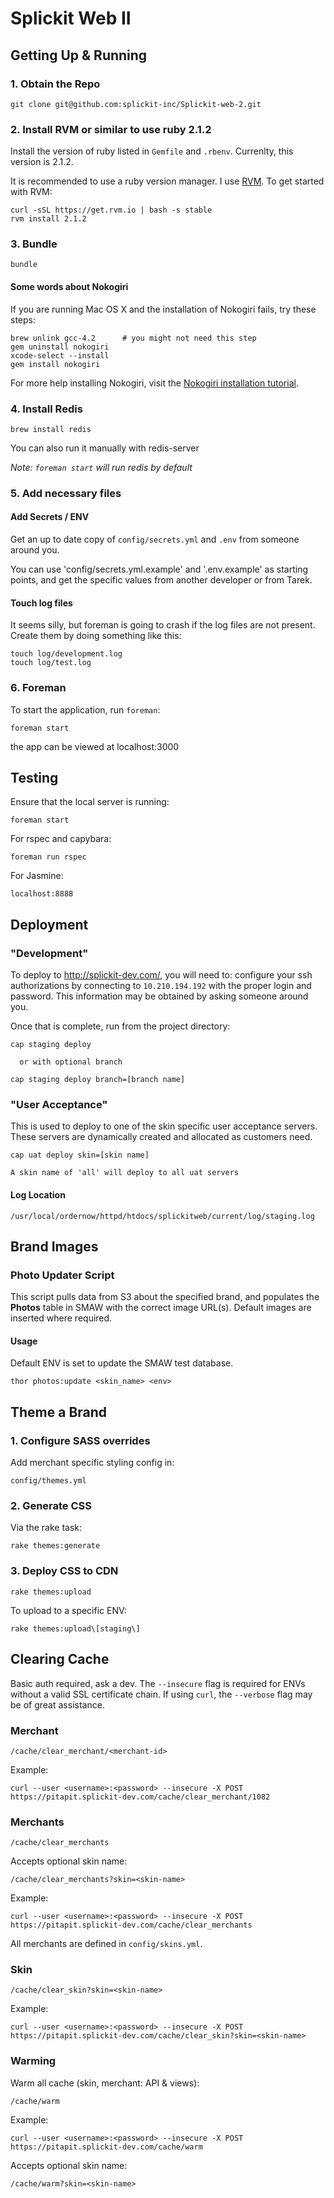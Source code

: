 # Splickit Web II

## Getting Up & Running

### 1. Obtain the Repo

    git clone git@github.com:splickit-inc/Splickit-web-2.git

### 2. Install RVM or similar to use ruby 2.1.2

Install the version of ruby listed in `Gemfile` and `.rbenv`. Currenlty, this version is 2.1.2.

It is recommended to use a ruby version manager. I use [RVM](https://rvm.io). To get started with RVM:

    curl -sSL https://get.rvm.io | bash -s stable
    rvm install 2.1.2

### 3. Bundle

    bundle
    
#### Some words about Nokogiri

If you are running Mac OS X and the installation of Nokogiri fails, try these steps:

    brew unlink gcc-4.2      # you might not need this step
    gem uninstall nokogiri
    xcode-select --install
    gem install nokogiri
    
For more help installing Nokogiri, visit the [Nokogiri installation tutorial](http://www.nokogiri.org/tutorials/installing_nokogiri.html).


### 4. Install Redis

    brew install redis

You can also run it manually with redis-server

*Note: `foreman start` will run redis by default*

### 5. Add necessary files

#### Add Secrets / ENV

Get an up to date copy of `config/secrets.yml` and `.env` from someone around you.

You can use 'config/secrets.yml.example' and '.env.example' as starting points, and get the specific values from another developer or from Tarek.

#### Touch log files

It seems silly, but foreman is going to crash if the log files are not present. Create them by doing something like this:

    touch log/development.log
    touch log/test.log

### 6. Foreman

To start the application, run `foreman`:

    foreman start

the app can be viewed at localhost:3000

## Testing

Ensure that the local server is running:

    foreman start

For rspec and capybara:

    foreman run rspec

For Jasmine:

    localhost:8888

## Deployment

### "Development"

To deploy to <http://splickit-dev.com/>, you will need to: configure your ssh
authorizations by connecting to `10.210.194.192` with the proper login and
password. This information may be obtained by asking someone around you.

Once that is complete, run from the project directory:

    cap staging deploy

      or with optional branch

    cap staging deploy branch=[branch name]
    
### "User Acceptance"

This is used to deploy to one of the skin specific user acceptance servers.
These servers are dynamically created and allocated as customers need.

    cap uat deploy skin=[skin name]

    A skin name of 'all' will deploy to all uat servers

#### Log Location

    /usr/local/ordernow/httpd/htdocs/splickitweb/current/log/staging.log

## Brand Images

### Photo Updater Script

This script pulls data from S3 about the specified brand, and populates the **Photos**
table in SMAW with the correct image URL(s). Default images are inserted where required.

#### Usage

Default ENV is set to update the SMAW test database.

    thor photos:update <skin_name> <env>

## Theme a Brand

### 1. Configure SASS overrides

Add merchant specific styling config in:

    config/themes.yml

### 2. Generate CSS

Via the rake task:

    rake themes:generate

### 3. Deploy CSS to CDN

    rake themes:upload

To upload to a specific ENV:

    rake themes:upload\[staging\]

## Clearing Cache

Basic auth required, ask a dev. The `--insecure` flag is required for ENVs
without a valid SSL certificate chain. If using `curl`, the `--verbose` flag
may be of great assistance.

### Merchant

    /cache/clear_merchant/<merchant-id>

Example:

    curl --user <username>:<password> --insecure -X POST https://pitapit.splickit-dev.com/cache/clear_merchant/1082

### Merchants

    /cache/clear_merchants

Accepts optional skin name:

    /cache/clear_merchants?skin=<skin-name>

Example:

    curl --user <username>:<password> --insecure -X POST https://pitapit.splickit-dev.com/cache/clear_merchants

All merchants are defined in `config/skins.yml`.

### Skin

    /cache/clear_skin?skin=<skin-name>

Example:

    curl --user <username>:<password> --insecure -X POST https://pitapit.splickit-dev.com/cache/clear_skin?skin=<skin-name>

### Warming

Warm all cache (skin, merchant: API & views):

    /cache/warm

Example:

    curl --user <username>:<password> --insecure -X POST https://pitapit.splickit-dev.com/cache/warm

Accepts optional skin name:

    /cache/warm?skin=<skin-name>
